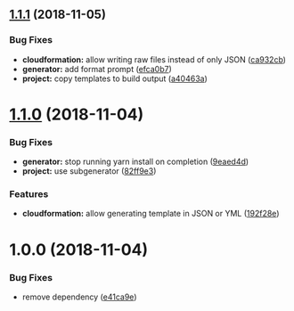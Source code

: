 ## [1.1.1](https://github.com/EndemolShineGroup/generator-codebuild/compare/v1.1.0...v1.1.1) (2018-11-05)


### Bug Fixes

* **cloudformation:** allow writing raw files instead of only JSON ([ca932cb](https://github.com/EndemolShineGroup/generator-codebuild/commit/ca932cb))
* **generator:** add format prompt ([efca0b7](https://github.com/EndemolShineGroup/generator-codebuild/commit/efca0b7))
* **project:** copy templates to build output ([a40463a](https://github.com/EndemolShineGroup/generator-codebuild/commit/a40463a))

# [1.1.0](https://github.com/EndemolShineGroup/generator-codebuild/compare/v1.0.0...v1.1.0) (2018-11-04)


### Bug Fixes

* **generator:** stop running yarn install on completion ([9eaed4d](https://github.com/EndemolShineGroup/generator-codebuild/commit/9eaed4d))
* **project:** use subgenerator ([82ff9e3](https://github.com/EndemolShineGroup/generator-codebuild/commit/82ff9e3))


### Features

* **cloudformation:** allow generating template in JSON or YML ([192f28e](https://github.com/EndemolShineGroup/generator-codebuild/commit/192f28e))

# 1.0.0 (2018-11-04)


### Bug Fixes

* remove dependency ([e41ca9e](https://github.com/EndemolShineGroup/generator-codebuild/commit/e41ca9e))
